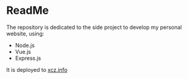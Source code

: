 # ReadMe
The repository is dedicated to the side project to develop my personal website, using:
* Node.js
* Vue.js
* Express.js

It is deployed to [xcz.info](https://xcz.info)
